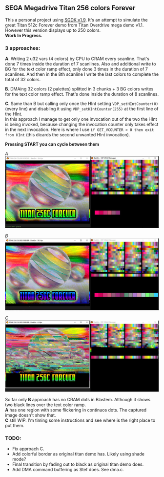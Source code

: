 ## SEGA Megadrive Titan 256 colors Forever


This a personal project using [SGDK v1.9](https://github.com/Stephane-D/SGDK). 
It's an attempt to simulate the great Titan 512c Forever demo from Titan Overdrive mega demo v1.1.  
However this version displays up to 250 colors.  
**Work In Progress.**


### 3 approaches:


**A**. Writing 2 u32 vars (4 colors) by CPU to CRAM every scanline. That's done 7 times inside the duration of 7 scanlines. 
Also and additional write to BG for the text color ramp effect, only done 3 times in the duration of 7 scanlines. 
And then in the 8th scanline I write the last colors to complete the total of 32 colors.


**B**. DMAing 32 colors (2 palettes) splitted in 3 chunks + 3 BG colors writes for the text color ramp effect. 
That's done inside the duration of 8 scanlines.


**C**. Same than B but calling only once the HInt setting `VDP_setHIntCounter(0)` (every line) and disabling it using 
`VDP_setHIntCounter(255)` at the first line of the HInt.  
In this approach I manage to get only one invocation out of the two the HInt is being invoked, because changing the invocation 
counter only takes effect in the next invocation. Here is where I use `if GET_VCOUNTER > 0 then exit from HInt` (this dicards 
the second unwanted HInt invocation).


**Pressing START you can cycle between them**


*A*
![titan_cpu.jpg](screenshots/titan_cpu.jpg?raw=true "titan_cpu.jpg")


*B*
![titan_dma.jpg](screenshots/titan_dma.jpg?raw=true "titan_dma.jpg")


*C*
![titan_dma_onetime.jpg](screenshots/titan_dma_onetime.jpg?raw=true "titan_dma_onetime.jpg")


So far only **B** approach has no CRAM dots in Blastem. Although it shows two black lines over the text color ramp.  
**A** has one region with some flickering in continuos dots. The captured image doesn't show that.  
**C** still WIP. I'm timing some instructions and see where is the right place to put them.


### TODO:
- Fix approach C.
- Add colorful border as original titan demo has. Likely using shade mode?
- Final transition by fading out to black as original titan demo does.
- Add DMA command buffering as Stef does. See dma.c.